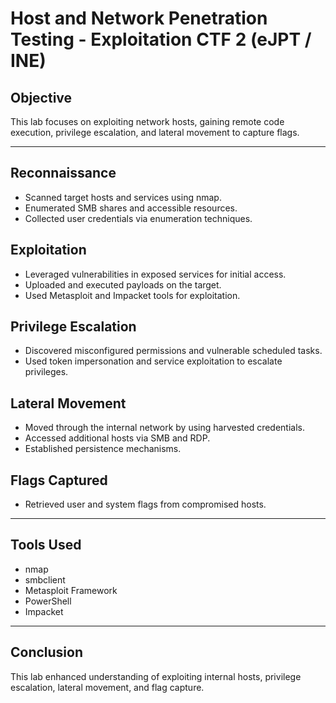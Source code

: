 # Host and Network Penetration Testing - Exploitation CTF 2 (eJPT / INE)

## Objective
This lab focuses on exploiting network hosts, gaining remote code execution, privilege escalation, and lateral movement to capture flags.

---

## Reconnaissance
- Scanned target hosts and services using nmap.
- Enumerated SMB shares and accessible resources.
- Collected user credentials via enumeration techniques.

## Exploitation
- Leveraged vulnerabilities in exposed services for initial access.
- Uploaded and executed payloads on the target.
- Used Metasploit and Impacket tools for exploitation.

## Privilege Escalation
- Discovered misconfigured permissions and vulnerable scheduled tasks.
- Used token impersonation and service exploitation to escalate privileges.

## Lateral Movement
- Moved through the internal network by using harvested credentials.
- Accessed additional hosts via SMB and RDP.
- Established persistence mechanisms.

## Flags Captured
- Retrieved user and system flags from compromised hosts.

---

## Tools Used
- nmap
- smbclient
- Metasploit Framework
- PowerShell
- Impacket

---

## Conclusion
This lab enhanced understanding of exploiting internal hosts, privilege escalation, lateral movement, and flag capture.


